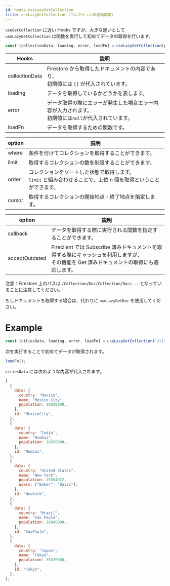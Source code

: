 ```yaml
---
id: hooks-useLazyGetCollection
title: useLazyGetCollection（コレクションの遅延取得）
---
```


`useGetCollection` に近い Hooks ですが、大きな違いとして `useLazyGetCollection` は関数を実行して初めてデータの取得を行います。

```js
const [collectionData, loading, error, loadFn] = useLazyGetCollection(path, option);
```

| Hooks          | 説明                                                                                                   |
| -------------- | ------------------------------------------------------------------------------------------------------ |
| collectionData | Firestore から取得したドキュメントの内容であり、<br>初期値には `[]` が代入されています。               |
| loading        | データを取得しているかどうかを表します。                                                               |
| error          | データ取得の際にエラーが発生した場合エラー内容が入力されます。<br>初期値には`null`が代入されています。 |
| loadFn         | データを取得するための関数です。                                                                       |

| option | 説明                                                                                                              |
| ------ | ----------------------------------------------------------------------------------------------------------------- |
| where  | 条件を付けてコレクションを取得することができます。                                                                |
| limit  | 取得するコレクションの数を制限することができます。                                                                |
| order  | コレクションをソートした状態で取得します。<br>`limit` と組み合わせることで、上位 n 個を取得ということができます。 |
| cursor | 取得するコレクションの開始地点・終了地点を指定します。                                                            |

| option         | 説明                                                                                                                                        |
| -------------- | ------------------------------------------------------------------------------------------------------------------------------------------- |
| callback       | データを取得する際に実行される関数を指定することができます。                                                                                |
| acceptOutdated | Fireclient では Subscribe 済みドキュメントを取得する際にキャッシュを利用しますが、<br>その機能を Get 済みドキュメントの取得にも適応します。 |

注意：Firestore 上のパスは `/Collection/Doc/Collection/Doc/...` となっていることに注意してください。

もしドキュメントを取得する場合は、代わりに `useLazyGetDoc` を使用してください。

# Example

```js
const [citiesData, loading, error, loadFn] = useLazyGetCollection("/cities");
```

次を実行することで初めてデータが取得されます。

```js
loadFn();
```

`citiesData` には次のような内容が代入されます。

```js
[
  {
    data: {
      country: "Mexico",
      name: "Mexico City",
      population: 19028000,
    },
    id: "MexicoCity",
  },
  {
    data: {
      country: "India",
      name: "Mumbai",
      population: 18978000,
    },
    id: "Mumbai",
  },
  {
    data: {
      country: "United States",
      name: "New York",
      population: 19354922,
      users: ["Baker", "Davis"],
    },
    id: "NewYork",
  },
  {
    data: {
      country: "Brazil",
      name: "São Paulo",
      population: 18845000,
    },
    id: "SaoPaulo",
  },
  {
    data: {
      country: "Japan",
      name: "Tokyo",
      population: 35676000,
    },
    id: "Tokyo",
  },
];
```
